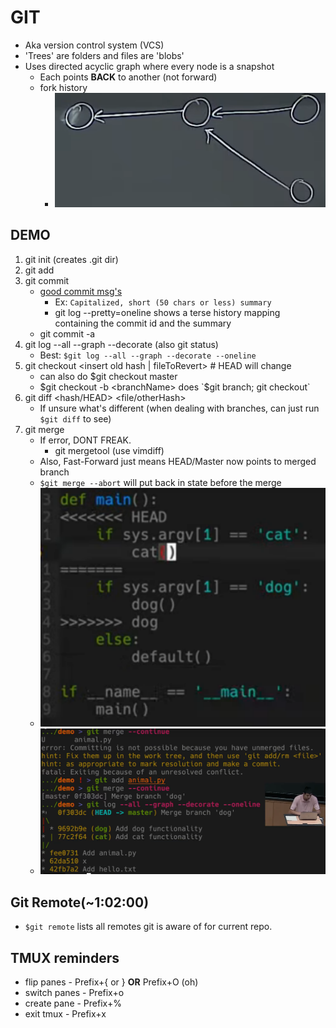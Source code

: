 # GIT

* Aka version control system (VCS)
* 'Trees' are folders and files are 'blobs'
* Uses directed acyclic graph where every node is a snapshot
	* Each points **BACK** to another (not forward)
	* fork history
		* ![fork](fork.png)

## DEMO
1. git init (creates .git dir)
2. git add
3. git commit
	* [good commit msg's](https://tbaggery.com/2008/04/19/a-note-about-git-commit-messages.html)
		* Ex: `Capitalized, short (50 chars or less) summary`
		* git log --pretty=oneline shows a terse history mapping containing the commit id and the summary
	* git commit -a
4. git log --all --graph --decorate (also git status)
	* Best: `$git log --all --graph --decorate --oneline` 
5. git checkout <insert old hash | fileToRevert> # HEAD will change
	* can also do $git checkout master
	* $git checkout -b <branchName> does `$git branch; git checkout`
6. git diff <hash/HEAD> <file/otherHash>
	* If unsure what's different (when dealing with branches, can just run `$git diff` to see)
7. git merge
	* If error, DONT FREAK.
		* git mergetool (use vimdiff)
	* Also, Fast-Forward just means HEAD/Master now points to merged branch
	* `$git merge --abort` will put back in state before the merge
	* ![gitMerge](merge.png)
	* ![gitMergeCLI](merge2.png)

## Git Remote(~1:02:00)

* `$git remote` lists all remotes git is aware of for current repo.


## TMUX reminders

* flip panes - Prefix+{ or } **OR** Prefix+O (oh)
* switch panes - Prefix+o
* create pane - Prefix+%
* exit tmux - Prefix+x
